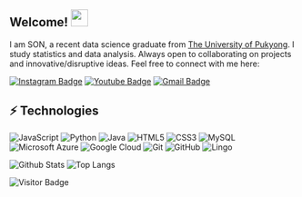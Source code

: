 ## Welcome! <img src="https://raw.githubusercontent.com/aemmadi/aemmadi/master/wave.gif" width="30">
I am SON, a recent data science graduate from [The University of Pukyong](https://utdallas.edu/). I study statistics and data analysis. Always open to collaborating on projects and innovative/disruptive ideas. Feel free to connect with me here:

[![Instagram Badge](https://img.shields.io/badge/-0pome0-purple?style=flat-square&logo=instagram&logoColor=white&link=https://instagram.com/kanna6501/)](https://instagram.com/0pome0)
[![Youtube Badge](https://img.shields.io/badge/-0pome0-darkred?style=flat-square&logo=youtube&logoColor=white&link=https://www.youtube.com/c/koolkanna)](https://www.youtube.com/c/0pome0)
[![Gmail Badge](https://img.shields.io/badge/-newhj1447@gmail.com-c14438?style=flat-square&logo=Gmail&logoColor=white&link=mailto:kanna6501@gmail.com)](mailto:newhj1447@gmail.com)

## ⚡ Technologies

![JavaScript](https://img.shields.io/badge/-JavaScript-black?style=flat-square&logo=javascript)
![Python](https://img.shields.io/badge/-Python-black?style=flat-square&logo=Python)
![Java](https://img.shields.io/badge/-java-E34A86?style=flat-square&logo=java)
![HTML5](https://img.shields.io/badge/-HTML5-E34F26?style=flat-square&logo=html5&logoColor=white)
![CSS3](https://img.shields.io/badge/-CSS3-1572B6?style=flat-square&logo=css3)
![MySQL](https://img.shields.io/badge/-MySQL-black?style=flat-square&logo=mysql)
![Microsoft Azure](https://img.shields.io/badge/Microsoft%20Azure-232F7E?style=flat-square&logo=microsoft-azure)
![Google Cloud](https://img.shields.io/badge/Google%20Cloud-black?style=flat-square&logo=google-cloud)
![Git](https://img.shields.io/badge/-Git-black?style=flat-square&logo=git)
![GitHub](https://img.shields.io/badge/-GitHub-181717?style=flat-square&logo=github)
![Lingo](https://img.shields.io/badge/-Lingo-red?style=flat-square&logo=Lingo)

![Github Stats](https://github-readme-stats.vercel.app/api?username=aemmadi&count_private=true&show_icons=true&include_all_commits=true)
![Top Langs](https://github-readme-stats.vercel.app/api/top-langs/?username=aemmadi&hide=TeX&layout=compact)

![Visitor Badge](https://visitor-badge.laobi.icu/badge?page_id=aemmadi.aemmadi)
